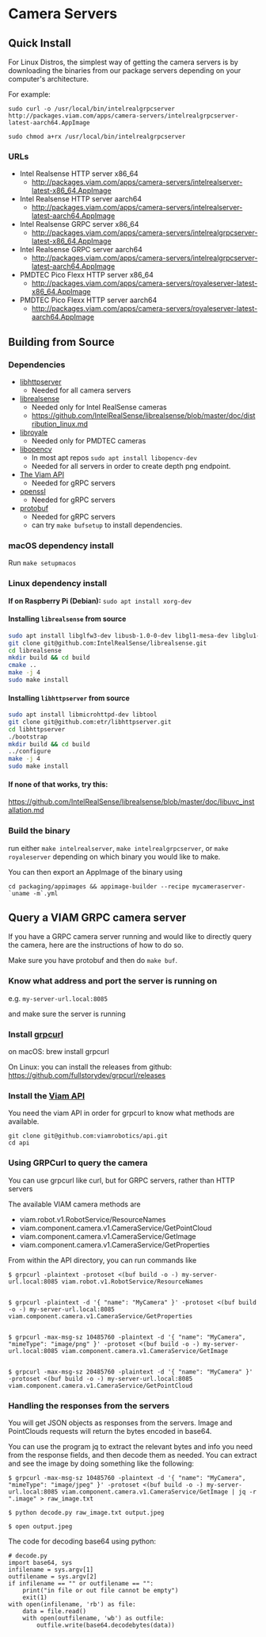 # Camera Servers

## Quick Install 

For Linux Distros, the simplest way of getting the camera servers is by downloading the binaries from our package servers depending on your computer's architecture.

For example: 
```
sudo curl -o /usr/local/bin/intelrealgrpcserver http://packages.viam.com/apps/camera-servers/intelrealgrpcserver-latest-aarch64.AppImage

sudo chmod a+rx /usr/local/bin/intelrealgrpcserver
```
### URLs

- Intel Realsense HTTP server x86\_64
  - http://packages.viam.com/apps/camera-servers/intelrealserver-latest-x86_64.AppImage
- Intel Realsense HTTP server aarch64
  - http://packages.viam.com/apps/camera-servers/intelrealserver-latest-aarch64.AppImage
- Intel Realsense GRPC server x86\_64
  - http://packages.viam.com/apps/camera-servers/intelrealgrpcserver-latest-x86_64.AppImage
- Intel Realsense GRPC server aarch64
  - http://packages.viam.com/apps/camera-servers/intelrealgrpcserver-latest-aarch64.AppImage
- PMDTEC Pico Flexx HTTP server x86\_64
  - http://packages.viam.com/apps/camera-servers/royaleserver-latest-x86_64.AppImage
- PMDTEC Pico Flexx HTTP server aarch64
  - http://packages.viam.com/apps/camera-servers/royaleserver-latest-aarch64.AppImage


## Building from Source

### Dependencies
* [libhttpserver](https://github.com/etr/libhttpserver)
  * Needed for all camera servers
* [librealsense](https://github.com/IntelRealSense/librealsense)
  * Needed only for Intel RealSense cameras
  * https://github.com/IntelRealSense/librealsense/blob/master/doc/distribution_linux.md
* [libroyale](https://pmdtec.com/picofamily/software/)
  * Needed only for PMDTEC cameras
* [libopencv](https://opencv.org/releases/)
  * In most apt repos `sudo apt install libopencv-dev`
  * Needed for all servers in order to create depth png endpoint.
* [The Viam API](https://github.com/viamrobotics/api)
  * Needed for gRPC servers
* [openssl](https://www.openssl.org/)
  * Needed for gRPC servers
* [protobuf](https://developers.google.com/protocol-buffers/docs/downloads)
  * Needed for gRPC servers
  * can try `make bufsetup` to install dependencies.

### macOS dependency install
Run `make setupmacos`

### Linux dependency install
**If on Raspberry Pi (Debian):** `sudo apt install xorg-dev`

#### Installing `librealsense` from source
```bash
sudo apt install libglfw3-dev libusb-1.0-0-dev libgl1-mesa-dev libglu1-mesa-dev
git clone git@github.com:IntelRealSense/librealsense.git
cd librealsense
mkdir build && cd build
cmake ..
make -j 4
sudo make install
```
    
#### Installing `libhttpserver` from source
```bash
sudo apt install libmicrohttpd-dev libtool
git clone git@github.com:etr/libhttpserver.git
cd libhttpserver
./bootstrap
mkdir build && cd build
../configure
make -j 4
sudo make install
```

#### If none of that works, try this:

https://github.com/IntelRealSense/librealsense/blob/master/doc/libuvc_installation.md

### Build the binary

run either `make intelrealserver`, `make intelrealgrpcserver`, or `make royaleserver` depending on which binary you would like to make.

You can then export an AppImage of the binary using
```
cd packaging/appimages && appimage-builder --recipe mycameraserver-`uname -m`.yml
```
## Query a VIAM GRPC camera server

If you have a GRPC camera server running and would like to directly query the camera, here are the instructions of how to do so.

Make sure you have protobuf and then do `make buf`. 

### Know what address and port the server is running on

e.g. `my-server-url.local:8085`

and make sure the server is running

### Install [grpcurl](https://github.com/fullstorydev/grpcurl)
on macOS: brew install grpcurl

On Linux: you can install the releases from github: https://github.com/fullstorydev/grpcurl/releases

### Install the [Viam API](https://github.com/viamrobotics/api)
You need the viam API in order for grpcurl to know what methods are available.

```
git clone git@github.com:viamrobotics/api.git
cd api
```

### Using GRPCurl to query the camera

You can use grpcurl like curl, but for GRPC servers, rather than HTTP servers

The available VIAM camera methods are 
- viam.robot.v1.RobotService/ResourceNames
- viam.component.camera.v1.CameraService/GetPointCloud
- viam.component.camera.v1.CameraService/GetImage
- viam.component.camera.v1.CameraService/GetProperties

From within the API directory, you can run commands like

```
$ grpcurl -plaintext -protoset <(buf build -o -) my-server-url.local:8085 viam.robot.v1.RobotService/ResourceNames


$ grpcurl -plaintext -d '{ "name": "MyCamera" }' -protoset <(buf build -o -) my-server-url.local:8085 viam.component.camera.v1.CameraService/GetProperties


$ grpcurl -max-msg-sz 10485760 -plaintext -d '{ "name": "MyCamera", "mimeType": "image/png" }' -protoset <(buf build -o -) my-server-url.local:8085 viam.component.camera.v1.CameraService/GetImage


$ grpcurl -max-msg-sz 20485760 -plaintext -d '{ "name": "MyCamera" }' -protoset <(buf build -o -) my-server-url.local:8085 viam.component.camera.v1.CameraService/GetPointCloud
```

### Handling the responses from the servers

You will get JSON objects as responses from the servers.  Image and PointClouds requests will return the bytes encoded in base64. 

You can use the program jq to extract the relevant bytes and info you need from the response fields, and then decode them as needed. You can extract and  see the image by doing something like the following:

```
$ grpcurl -max-msg-sz 10485760 -plaintext -d '{ "name": "MyCamera", "mimeType": "image/jpeg" }' -protoset <(buf build -o -) my-server-url.local:8085 viam.component.camera.v1.CameraService/GetImage | jq -r ".image" > raw_image.txt

$ python decode.py raw_image.txt output.jpeg

$ open output.jpeg
```

The code for decoding base64 using python:
```
# decode.py
import base64, sys
infilename = sys.argv[1]
outfilename = sys.argv[2]
if infilename == "" or outfilename == "":
    print("in file or out file cannot be empty")
    exit(1)
with open(infilename, 'rb') as file:
    data = file.read()
    with open(outfilename, 'wb') as outfile:
        outfile.write(base64.decodebytes(data))
```

